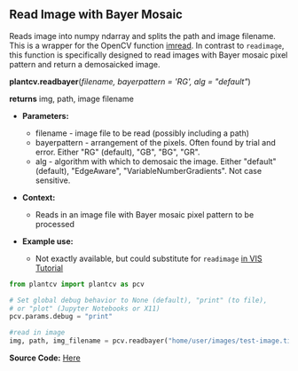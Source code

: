 ## Read Image with Bayer Mosaic

Reads image into numpy ndarray and splits the path and image filename. This is a wrapper for the OpenCV function [imread](http://docs.opencv.org/modules/highgui/doc/reading_and_writing_images_and_video.html). In contrast to `readimage`, this function is specifically designed to read images with Bayer mosaic pixel pattern and return a demosaicked image.

**plantcv.readbayer**(*filename, bayerpattern = 'RG', alg = "default"*)

**returns** img, path, image filename

- **Parameters:**
    - filename - image file to be read (possibly including a path)
    - bayerpattern  - arrangement of the pixels. Often found by trial and error. Either "RG" (default), "GB", "BG", "GR".
    - alg - algorithm with which to demosaic the image. Either "default" (default), "EdgeAware", "VariableNumberGradients". Not case sensitive.

- **Context:**
    - Reads in an image file with Bayer mosaic pixel pattern to be processed
- **Example use:**
    - Not exactly available, but could substitute for `readimage` [in VIS Tutorial](vis_tutorial.md)

```python
from plantcv import plantcv as pcv

# Set global debug behavior to None (default), "print" (to file),
# or "plot" (Jupyter Notebooks or X11)
pcv.params.debug = "print"

#read in image
img, path, img_filename = pcv.readbayer("home/user/images/test-image.tiff")

```

**Source Code:** [Here](https://github.com/danforthcenter/plantcv/blob/master/plantcv/plantcv/readbayer.py)
